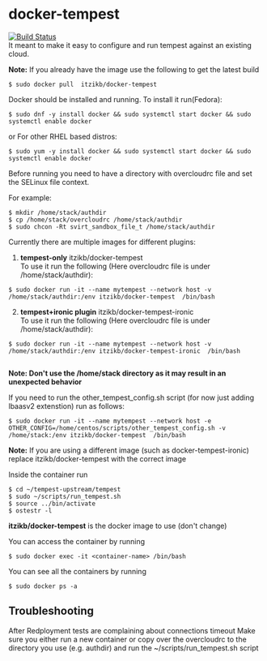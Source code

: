 # docker-tempest
[![Build Status](https://travis-ci.org/itzikb/docker-tempest.svg?branch=master)](https://travis-ci.org/itzikb/docker-tempest)  
It meant to make it easy to configure and run tempest against an existing cloud.

**Note:** If you already have the image use the following to get the latest build
```
$ sudo docker pull  itzikb/docker-tempest
```

Docker should be installed and running.
To install it run(Fedora):
```
$ sudo dnf -y install docker && sudo systemctl start docker && sudo systemctl enable docker
```
or For other RHEL based distros:
```
$ sudo yum -y install docker && sudo systemctl start docker && sudo systemctl enable docker
```

Before running you need to have a directory with overcloudrc file and set the SELinux file context. 

For example:
```
$ mkdir /home/stack/authdir
$ cp /home/stack/overcloudrc /home/stack/authdir
$ sudo chcon -Rt svirt_sandbox_file_t /home/stack/authdir
```
Currently there are multiple images for different plugins:
1. **tempest-only** itzikb/docker-tempest  
To use it run the following (Here overcloudrc file is under /home/stack/authdir):
```
$ sudo docker run -it --name mytempest --network host -v /home/stack/authdir:/env itzikb/docker-tempest  /bin/bash 
```
2. **tempest+ironic plugin** itzikb/docker-tempest-ironic  
To use it run the following (Here overcloudrc file is under /home/stack/authdir):
```
$ sudo docker run -it --name mytempest --network host -v /home/stack/authdir:/env itzikb/docker-tempest-ironic  /bin/bash 


```
**Note: Don't use the /home/stack directory as it may result in an unexpected behavior**

If you need to run the other_tempest_config.sh script (for now just adding lbaasv2 extenstion) run as follows:

```
$ sudo docker run -it --name mytempest --network host -e OTHER_CONFIG=/home/centos/scripts/other_tempest_config.sh -v /home/stack:/env itzikb/docker-tempest  /bin/bash
```
**Note:** If you are using a different image (such as docker-tempest-ironic) replace itzikb/docker-tempest with the correct image  

Inside the container run
```
$ cd ~/tempest-upstream/tempest
$ sudo ~/scripts/run_tempest.sh
$ source ../bin/activate
$ ostestr -l
```
**itzikb/docker-tempest** is the docker image to use (don't change)  


You can access the container by running
```
$ sudo docker exec -it <container-name> /bin/bash
```
You can see all the containers by running
```
$ sudo docker ps -a 
```

## Troubleshooting
After Redployment tests are complaining about connections timeout
Make sure you either run a new container or copy over the overcloudrc to the directory you use (e.g. authdir) and run the ~/scripts/run_tempest.sh script

